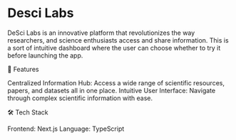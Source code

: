 # Desci Labs
DeSci Labs is an innovative platform that revolutionizes the way researchers, and science enthusiasts access and share information. This is a sort of intuitive dashboard where the user can choose whether to try it before launching the app.

🚀 Features

Centralized Information Hub: Access a wide range of scientific resources, papers, and datasets all in one place.
Intuitive User Interface: Navigate through complex scientific information with ease.

🛠️ Tech Stack

Frontend: Next.js
Language: TypeScript
